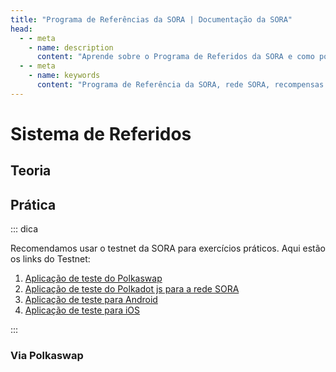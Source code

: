 ```yaml
---
title: "Programa de Referências da SORA | Documentação da SORA"
head:
  - - meta
    - name: description
      content: "Aprende sobre o Programa de Referidos da SORA e como podes ganhar recompensas ao referir novos utilizadores para a rede SORA. Descobre os benefícios de participar no programa de referidos, o processo de referido e as recompensas que podes ganhar ao ajudar a expandir o ecossistema da SORA."
  - - meta
    - name: keywords
      content: "Programa de Referência da SORA, rede SORA, recompensas por indicação, processo de indicação, indicações de usuários"
---
```


# Sistema de Referidos

## Teoria

<!-- @include: /pt/snippets/referral-theory.md -->

## Prática

::: dica

Recomendamos usar o testnet da SORA para exercícios práticos. Aqui estão os links do Testnet:

1. [Aplicação de teste do Polkaswap](https://test.polkaswap.io/)
2. [Aplicação de teste do Polkadot js para a rede SORA](https://polkadot.js.org/apps/?rpc=wss%3A%2F%2Fws.stage.sora2.soramitsu.co.jp#/explorer)
3. [Aplicação de teste para Android](https://play.google.com/store/apps/details?id=jp.co.soramitsu.sora.communitytesting&hl=en&gl=US)
4. [Aplicação de teste para iOS](https://testflight.apple.com/join/670hF438)

:::

### Via Polkaswap

<!-- @include: /pt/snippets/referral-polkaswap.md -->
